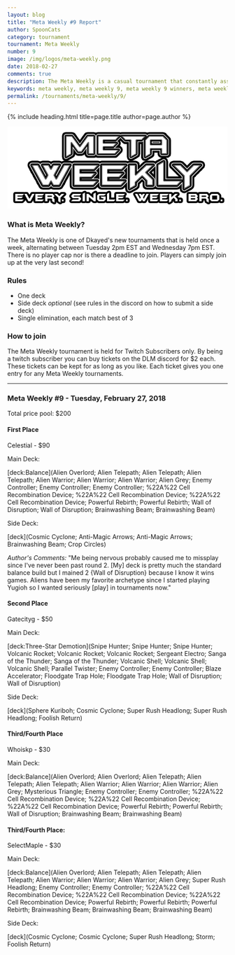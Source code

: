 ```yaml
---
layout: blog
title: "Meta Weekly #9 Report"
author: SpoonCats
category: tournament
tournament: Meta Weekly
number: 9
image: /img/logos/meta-weekly.png
date: 2018-02-27
comments: true
description: The Meta Weekly is a casual tournament that constantly assesses the ever changing Meta. Check out the report of these Top Players, their decks, and Prizes for the week of February 27, 2018. 
keywords: meta weekly, meta weekly 9, meta weekly 9 winners, meta weekly 9 decks, tournament, Dkayed, aliens, snipe hunter, volcanics, volcanic rocket, blaze accelerator
permalink: /tournaments/meta-weekly/9/
---
```


{% include heading.html title=page.title author=page.author %}

![](/img/logos/meta-weekly.png)

### What is Meta Weekly?
The Meta Weekly is one of Dkayed's new tournaments that is held once a week, alternating between Tuesday 2pm EST and Wednesday 7pm EST. There is no player cap nor is there a deadline to join. Players can simply join up at the very last second!

### Rules
* One deck
* Side deck *optional* (see rules in the discord on how to submit a side deck)
* Single elimination, each match best of 3

### How to join
The Meta Weekly tournament is held for Twitch Subscribers only. By being a twitch subscriber you can buy tickets on the DLM discord for $2 each. These tickets can be kept for as long as you like. Each ticket gives you one entry for any Meta Weekly tournaments.

----------

### Meta Weekly #9 - Tuesday, February 27, 2018
Total price pool: $200

#### First Place
Celestial - $90

Main Deck:

[deck:Balance](Alien Overlord; Alien Telepath; Alien Telepath; Alien Telepath; Alien Warrior; Alien Warrior; Alien Warrior; Alien Grey; Enemy Controller; Enemy Controller; Enemy Controller; %22A%22 Cell Recombination Device; %22A%22 Cell Recombination Device; %22A%22 Cell Recombination Device; Powerful Rebirth; Powerful Rebirth; Wall of Disruption; Wall of Disruption; Brainwashing Beam; Brainwashing Beam)

Side Deck:

[deck](Cosmic Cyclone; Anti-Magic Arrows; Anti-Magic Arrows; Brainwashing Beam; Crop Circles)

*Author's Comments:* "Me being nervous probably caused me to missplay since I've never been past round 2. [My] deck is pretty much the standard balance build but I mained 2 {Wall of Disruption} because I know it wins games. Aliens have been my favorite archetype since I started playing Yugioh so I wanted seriously [play] in tournaments now."

#### Second Place
Gatecityg - $50

Main Deck:

[deck:Three-Star Demotion](Snipe Hunter; Snipe Hunter; Snipe Hunter; Volcanic Rocket; Volcanic Rocket; Volcanic Rocket; Sergeant Electro; Sanga of the Thunder; Sanga of the Thunder; Volcanic Shell; Volcanic Shell; Volcanic Shell; Parallel Twister; Enemy Controller; Enemy Controller; Blaze Accelerator; Floodgate Trap Hole; Floodgate Trap Hole; Wall of Disruption; Wall of Disruption)

Side Deck:

[deck](Sphere Kuriboh; Cosmic Cyclone; Super Rush Headlong; Super Rush Headlong; Foolish Return)

#### Third/Fourth Place
Whoiskp - $30

Main Deck:

[deck:Balance](Alien Overlord; Alien Overlord; Alien Telepath; Alien Telepath; Alien Telepath; Alien Warrior; Alien Warrior; Alien Warrior; Alien Grey; Mysterious Triangle; Enemy Controller; Enemy Controller; %22A%22 Cell Recombination Device; %22A%22 Cell Recombination Device; %22A%22 Cell Recombination Device; Powerful Rebirth; Powerful Rebirth; Wall of Disruption; Brainwashing Beam; Brainwashing Beam)

#### Third/Fourth Place:
SelectMaple - $30

Main Deck:

[deck:Balance](Alien Overlord; Alien Telepath; Alien Telepath; Alien Telepath; Alien Warrior; Alien Warrior; Alien Warrior; Alien Grey; Super Rush Headlong; Enemy Controller; Enemy Controller; %22A%22 Cell Recombination Device; %22A%22 Cell Recombination Device; %22A%22 Cell Recombination Device; Powerful Rebirth; Powerful Rebirth; Powerful Rebirth; Brainwashing Beam; Brainwashing Beam; Brainwashing Beam)

Side Deck:

[deck](Cosmic Cyclone; Cosmic Cyclone; Super Rush Headlong; Storm; Foolish Return)